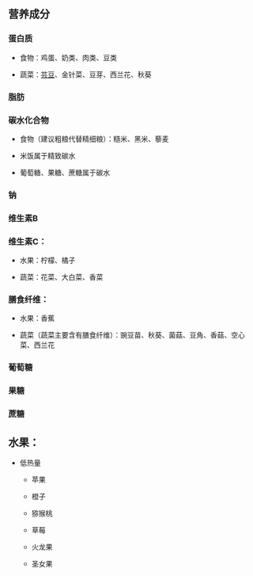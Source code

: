## 营养成分

### 蛋白质

- 食物：鸡蛋、奶类、肉类、豆类

- 蔬菜：[芸豆](https://www.zhihu.com/search?q=%E8%8A%B8%E8%B1%86&search_source=Entity&hybrid_search_source=Entity&hybrid_search_extra=%7B%22sourceType%22%3A%22answer%22%2C%22sourceId%22%3A1245330757%7D)、金针菜、豆芽、西兰花、秋葵

### 脂肪

### 碳水化合物

- 食物（建议粗粮代替精细粮）：糙米、黑米、藜麦

- 米饭属于精致碳水

- 葡萄糖、果糖、蔗糖属于碳水

### 钠

### 维生素B

### 维生素C：

- 水果：柠檬、橘子

- 蔬菜：花菜、大白菜、香菜  

### 膳食纤维：

- 水果：香蕉

- 蔬菜（蔬菜主要含有膳食纤维）：豌豆苗、秋葵、菌菇、豆角、香菇、空心菜、西兰花

### 葡萄糖

### 果糖

### 蔗糖

## 

### 

## 水果：

- 低热量
  
  - 苹果
  
  - 橙子
  
  - 猕猴桃
  
  - 草莓
  
  - 火龙果
  
  - 圣女果
